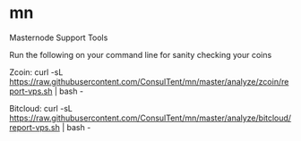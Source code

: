 # mn
Masternode Support Tools

Run the following on your command line for sanity checking your coins

Zcoin:
curl -sL https://raw.githubusercontent.com/ConsulTent/mn/master/analyze/zcoin/report-vps.sh | bash -

Bitcloud:
curl -sL https://raw.githubusercontent.com/ConsulTent/mn/master/analyze/bitcloud/report-vps.sh | bash -
